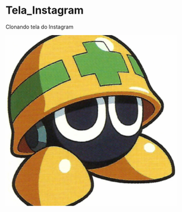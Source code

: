 # Tela_Instagram
Clonando tela do Instagram

<html>                
    <img src="./img/perfil-instagram02.png" alt="Foto de Perfil">
</html>
